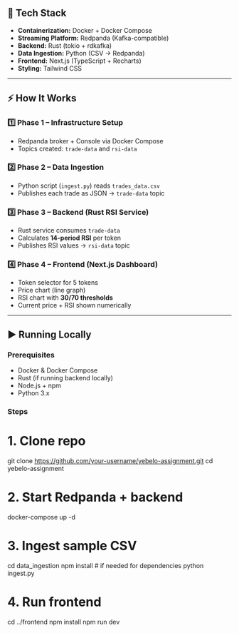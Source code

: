 
## 🚀 Tech Stack

- **Containerization:** Docker + Docker Compose  
- **Streaming Platform:** Redpanda (Kafka-compatible)  
- **Backend:** Rust (tokio + rdkafka)  
- **Data Ingestion:** Python (CSV → Redpanda)  
- **Frontend:** Next.js (TypeScript + Recharts)  
- **Styling:** Tailwind CSS  


---

## ⚡ How It Works

### 1️⃣ Phase 1 – Infrastructure Setup  
- Redpanda broker + Console via Docker Compose  
- Topics created: `trade-data` and `rsi-data`

### 2️⃣ Phase 2 – Data Ingestion  
- Python script (`ingest.py`) reads `trades_data.csv`  
- Publishes each trade as JSON → `trade-data` topic  

### 3️⃣ Phase 3 – Backend (Rust RSI Service)  
- Rust service consumes `trade-data`  
- Calculates **14-period RSI** per token  
- Publishes RSI values → `rsi-data` topic  

### 4️⃣ Phase 4 – Frontend (Next.js Dashboard)  
- Token selector for 5 tokens  
- Price chart (line graph)  
- RSI chart with **30/70 thresholds**  
- Current price + RSI shown numerically  

---

## ▶️ Running Locally

### Prerequisites
- Docker & Docker Compose
- Rust (if running backend locally)
- Node.js + npm
- Python 3.x

### Steps

# 1. Clone repo
git clone https://github.com/your-username/yebelo-assignment.git
cd yebelo-assignment

# 2. Start Redpanda + backend
docker-compose up -d

# 3. Ingest sample CSV
cd data_ingestion
npm install   # if needed for dependencies
python ingest.py

# 4. Run frontend
cd ../frontend
npm install
npm run dev

